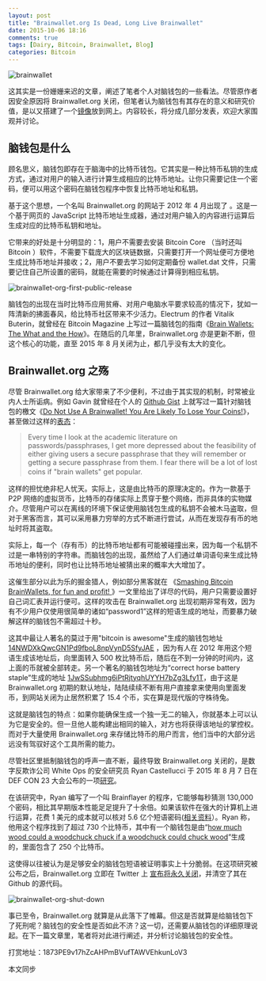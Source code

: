 ```yaml
---
layout: post
title: "Brainwallet.org Is Dead, Long Live Brainwallet"
date: 2015-10-06 18:16
comments: true
tags: [Dairy, Bitcoin, Brainwallet, Blog]
categories: Bitcoin
---
```


![brainwallet](http://i1375.photobucket.com/albums/ag455/imcoddy/Blog/brain-wallets_zpsfabntddg.png)

这其实是一份姗姗来迟的文章，阐述了笔者个人对脑钱包的一些看法。尽管原作者因安全原因将 Brainwallet.org 关闭，但笔者认为脑钱包有其存在的意义和研究价值，是以又搭建了一个[镜像](http://brainwallet.herokuapp.com/)放到网上。内容较长，将分成几部分发表，欢迎大家围观并讨论。

<!--more-->

## 脑钱包是什么

顾名思义，脑钱包即存在于脑海中的比特币钱包。它其实是一种比特币私钥的生成方式，通过对用户的输入进行计算生成相应的比特币地址。让你只需要记住一个密码，便可以用这个密码在脑钱包程序中恢复比特币地址和私钥。

基于这个思想，一个名叫 Brainwallet.org 的网站于 2012 年 4 月出现了 。这是一个基于网页的 JavaScript 比特币地址生成器，通过对用户输入的内容进行运算后生成对应的比特币私钥和地址。

它带来的好处是十分明显的：1，用户不需要去安装 Bitcoin Core （当时还叫 Bitcoin ）软件，不需要下载庞大的区块链数据，只需要打开一个网址便可方便地生成比特币地址并接收；2，用户不要去学习如何定期备份 wallet.dat 文件，只需要记住自己所设置的密码，就能在需要的时候通过计算得到相应私钥。

![brainwallet-org-first-public-release](http://i1375.photobucket.com/albums/ag455/imcoddy/Blog/brainwallet-org-first-public-release_zpsnahqghbf.png)

脑钱包的出现在当时比特币应用贫瘠、对用户电脑水平要求较高的情况下，犹如一阵清新的拂面春风，给比特币社区带来不少活力。Electrum 的作者 Vitalik Buterin，就曾经在 Bitcoin Magazine 上写过一篇脑钱包的指南《[Brain Wallets: The What and the How](https://bitcoinmagazine.com/articles/brain-wallets-the-what-and-the-how-1333845334)》。在随后的几年里，Brainwallet.org 亦是更新不断，但这个核心的功能，直至 2015 年 8 月关闭为止，都几乎没有太大的变化。

## Brainwallet.org 之殇

尽管 Brainwallet.org 给大家带来了不少便利，不过由于其实现的机制，时常被业内人士所诟病。例如 Gavin 就曾经在个人的 [Github Gist](https://gist.github.com/gavinandresen/3840286) 上就写过一篇针对脑钱包的檄文《[Do Not Use A Brainwallet! You Are Likely To Lose Your Coins!](http://imcoddy.github.io/2014/01/18/do-not-use-a-brainwallet/)》，甚至做过这样的[表态](https://bitcointalk.org/index.php?topic=102349.10;)：

> Every time I look at the academic literature on passwords/passphrases, I get more depressed about the feasibility of either giving users a secure passphrase that they will remember or getting a secure passphrase from them. I fear there will be a lot of lost coins if "brain wallets" get popular.　　　

这样的担忧绝非杞人忧天。实际上，这是由比特币的原理决定的。作为一款基于 P2P 网络的虚拟货币，比特币的存储实际上贯穿于整个网络，而非具体的实物媒介。尽管用户可以在离线的环境下保证使用脑钱包生成的私钥不会被木马盗取，但对于黑客而言，其可以采用暴力穷举的方式不断进行尝试，从而在发现存有币的地址时将其盗取。

实际上，每一个（存有币）的比特币地址都有可能被碰撞出来，因为每一个私钥不过是一串特别的字符串。而脑钱包的出现，虽然给了人们通过单词语句来生成比特币地址的便利，同时也让比特币地址被猜出来的概率大大增加了。

这催生部分以此为乐的掘金猎人，例如部分黑客就在 《[Smashing Bitcoin BrainWallets, for fun and profit! ](http://www.morxploit.com/morxpapers/smashingbitcoins.pdf) 》一文里给出了详尽的代码，用户只需要设置好自己词汇表并运行便可。这样的攻击在 Brainwallet.org 出现初期非常有效，因为有不少用户仅使用很简单的诸如“password1”这样的短语生成的地址，而要暴力破解这样的脑钱包不需超过十秒。

这其中最让人著名的莫过于用"bitcoin is awesome"生成的脑钱包地址 [14NWDXkQwcGN1Pd9fboL8npVynD5SfyJAE](https://blockchain.info/address/14NWDXkQwcGN1Pd9fboL8npVynD5SfyJAE) ，因为有人在 2012 年用这个短语生成该地址后，向里面转入 500 枚比特币后，随后在不到一分钟的时间内，这上面的币就被全部转走。另一个著名的脑钱包地址为“correct horse battery staple”生成的地址 [1JwSSubhmg6iPtRjtyqhUYYH7bZg3Lfy1T](https://blockchain.info/address/1JwSSubhmg6iPtRjtyqhUYYH7bZg3Lfy1T)，由于这是 Brainwallet.org 初期的默认地址，陆陆续续不断有用户直接拿来使用向里面发币，到网站关闭为止居然积累了 15.4 个币，实在算是现代版的守株待兔。

这就是脑钱包的特点：如果你能确保生成一个独一无二的输入，你就基本上可以认为它是安全的。但一旦他人能构建出相同的输入，对方也将获得该地址的掌控权。而对于大量使用 Brainwallet.org 来存储比特币的用户而言，他们当中的大部分远远没有驾驭好这个工具所需的能力。

尽管社区里抵制脑钱包的呼声一直不断，最终导致 Brainwallet.org 关闭的，是数字反欺诈公司 White Ops 的安全研究员 Ryan Castellucci 于 2015 年 8 月 7 日在 DEF CON 23 大会公布的一项[研究](https://rya.nc/cracking_cryptocurrency_brainwallets.pdf)。

在该研究中，Ryan 编写了一个叫 Brainflayer 的程序，它能够每秒猜测 130,000 个密码，相比其早期版本性能足足提升了十余倍。如果该软件在强大的计算机上进行运算，花费 1 美元的成本就可以核对 5.6 亿个短语密码([相关资料](https://bitcointalk.org/index.php?topic=1147035.0)）。Ryan 称，他用这个程序找到了超过 730 个比特币，其中有一个脑钱包是由“[how much wood could a woodchuck chuck if a woodchuck could chuck wood](https://blockchain.info/address/1GjjGLYR7UhtM1n6z7QDpQskBicgmsHW9k)”生成的，里面包含了 250 个比特币。

这使得以往被认为是足够安全的脑钱包短语被证明事实上十分脆弱。在这项研究被公布之后，Brainwallet.org 立即在 Twitter 上 [宣布将永久关闭](https://twitter.com/brainwallet/status/629759260004630528)，并清空了其在 Github 的源代码。

![brainwallet-org-shut-down](http://i1375.photobucket.com/albums/ag455/imcoddy/Blog/brainwallet-org-closed-down_zpsdgq6ee9m.png)

事已至令，Brainwallet.org 就算是从此落下了帷幕。但这是否就算是给脑钱包下了死刑呢？脑钱包的安全性是否如此不济？这一切，还需要从脑钱包的详细原理说起。在下一篇文章里，笔者将对此进行阐述，并分析讨论脑钱包的安全性。

打赏地址：1873PE9v17hZcAHPmBVufTAWVEhkunLoV3

本文同步
